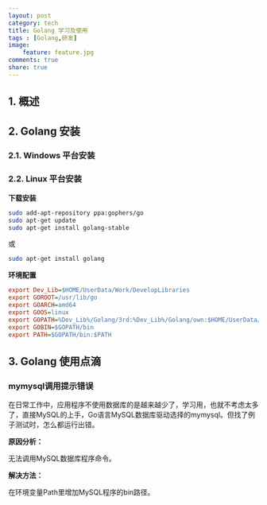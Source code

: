 ```yaml
---
layout: post
category: tech
title: Golang 学习及使用
tags : [Golang,研发]
image:
    feature: feature.jpg
comments: true
share: true
---
```


## 1. 概述

## 2. Golang 安装

### 2.1. Windows 平台安装

### 2.2. Linux 平台安装

**下载安装**

```bash
sudo add-apt-repository ppa:gophers/go
sudo apt-get update
sudo apt-get install golang-stable
```

或

```bash
sudo apt-get install golang
```


**环境配置**

```cfg
export Dev_Lib=$HOME/UserData/Work/DevelopLibraries
export GOROOT=/usr/lib/go
export GOARCH=amd64
export GOOS=linux
export GOPATH=%Dev_Lib%/Golang/3rd:%Dev_Lib%/Golang/own:$HOME/UserData/Work/Codes/Golang/example
export GOBIN=$GOPATH/bin
export PATH=$GOPATH/bin:$PATH
```

## 3. Golang 使用点滴

### mymysql调用提示错误

在日常工作中，应用程序不使用数据库的是越来越少了，学习用，也就不考虑太多了，直接MySQL的上手，Go语言MySQL数据库驱动选择的mymysql。但找了例子测试时，怎么都运行出错。

**原因分析：**

无法调用MySQL数据库程序命令。

**解决方法：**

在环境变量Path里增加MySQL程序的bin路径。
